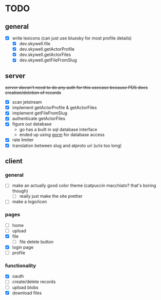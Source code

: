 # TODO

## general
- [x] write lexicons (can just use bluesky for most profile details)
  - [x] dev.skywell.file
  - [x] dev.skywell.getActorProfile
  - [x] dev.skywell.getActorFiles
  - [x] dev.skywell.getFileFromSlug

## server
~~server doesn't need to do any auth for this usecase because PDS does creation/deletion of records~~
- [x] scan jetstream
- [x] implement getActorProfile & getActorFiles
- [x] implement getFileFromSlug
- [x] authenticate getActorFiles
- [x] figure out database
  - go has a built in sql database interface
  - ended up using [gorm](https://gorm.io/) for database access
- [x] rate limiter
- [x] translation between slug and atproto uri (uris too long)

## client

### general
- [ ] make an actually good color theme (catpuccin macchiato? that's boring though)
  - [ ] really just make the site prettier
- [ ] make a logo/icon

### pages
- [ ] home
- [ ] upload
- [x] file
  - [ ] file delete button
- [x] login page
- [ ] profile

### functionality
- [x] oauth
- [ ] create/delete records
- [ ] upload blobs
- [x] download files

